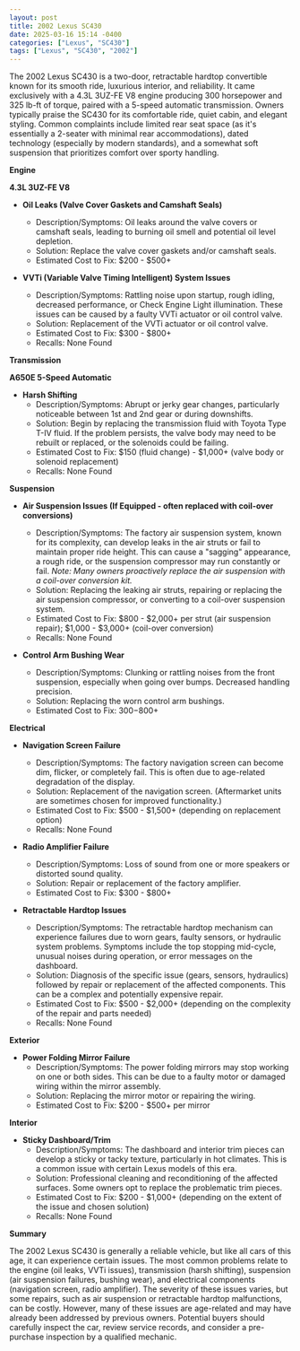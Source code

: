 ```yaml
---
layout: post
title: 2002 Lexus SC430
date: 2025-03-16 15:14 -0400
categories: ["Lexus", "SC430"]
tags: ["Lexus", "SC430", "2002"]
---
```

The 2002 Lexus SC430 is a two-door, retractable hardtop convertible known for its smooth ride, luxurious interior, and reliability. It came exclusively with a 4.3L 3UZ-FE V8 engine producing 300 horsepower and 325 lb-ft of torque, paired with a 5-speed automatic transmission. Owners typically praise the SC430 for its comfortable ride, quiet cabin, and elegant styling. Common complaints include limited rear seat space (as it's essentially a 2-seater with minimal rear accommodations), dated technology (especially by modern standards), and a somewhat soft suspension that prioritizes comfort over sporty handling.

**Engine**

**4.3L 3UZ-FE V8**

*   **Oil Leaks (Valve Cover Gaskets and Camshaft Seals)**
    *   Description/Symptoms: Oil leaks around the valve covers or camshaft seals, leading to burning oil smell and potential oil level depletion.
    *   Solution: Replace the valve cover gaskets and/or camshaft seals.
    *   Estimated Cost to Fix: $200 - $500+

*   **VVTi (Variable Valve Timing Intelligent) System Issues**
    *   Description/Symptoms: Rattling noise upon startup, rough idling, decreased performance, or Check Engine Light illumination. These issues can be caused by a faulty VVTi actuator or oil control valve.
    *   Solution: Replacement of the VVTi actuator or oil control valve.
    *   Estimated Cost to Fix: $300 - $800+
    *   Recalls: None Found

**Transmission**

**A650E 5-Speed Automatic**

*   **Harsh Shifting**
    *   Description/Symptoms: Abrupt or jerky gear changes, particularly noticeable between 1st and 2nd gear or during downshifts.
    *   Solution: Begin by replacing the transmission fluid with Toyota Type T-IV fluid. If the problem persists, the valve body may need to be rebuilt or replaced, or the solenoids could be failing.
    *   Estimated Cost to Fix: $150 (fluid change) - $1,000+ (valve body or solenoid replacement)
    *   Recalls: None Found

**Suspension**

*   **Air Suspension Issues (If Equipped - often replaced with coil-over conversions)**
    *   Description/Symptoms: The factory air suspension system, known for its complexity, can develop leaks in the air struts or fail to maintain proper ride height. This can cause a "sagging" appearance, a rough ride, or the suspension compressor may run constantly or fail. *Note: Many owners proactively replace the air suspension with a coil-over conversion kit.*
    *   Solution: Replacing the leaking air struts, repairing or replacing the air suspension compressor, or converting to a coil-over suspension system.
    *   Estimated Cost to Fix: $800 - $2,000+ per strut (air suspension repair); $1,000 - $3,000+ (coil-over conversion)
    *   Recalls: None Found

*   **Control Arm Bushing Wear**
    *   Description/Symptoms: Clunking or rattling noises from the front suspension, especially when going over bumps. Decreased handling precision.
    *   Solution: Replacing the worn control arm bushings.
    *   Estimated Cost to Fix: $300-$800+

**Electrical**

*   **Navigation Screen Failure**
    *   Description/Symptoms: The factory navigation screen can become dim, flicker, or completely fail. This is often due to age-related degradation of the display.
    *   Solution: Replacement of the navigation screen. (Aftermarket units are sometimes chosen for improved functionality.)
    *   Estimated Cost to Fix: $500 - $1,500+ (depending on replacement option)
    *   Recalls: None Found

*   **Radio Amplifier Failure**
    *   Description/Symptoms: Loss of sound from one or more speakers or distorted sound quality.
    *   Solution: Repair or replacement of the factory amplifier.
    *   Estimated Cost to Fix: $300 - $800+

*   **Retractable Hardtop Issues**
    * Description/Symptoms: The retractable hardtop mechanism can experience failures due to worn gears, faulty sensors, or hydraulic system problems. Symptoms include the top stopping mid-cycle, unusual noises during operation, or error messages on the dashboard.
    * Solution: Diagnosis of the specific issue (gears, sensors, hydraulics) followed by repair or replacement of the affected components. This can be a complex and potentially expensive repair.
    * Estimated Cost to Fix: $500 - $2,000+ (depending on the complexity of the repair and parts needed)
    * Recalls: None Found

**Exterior**

*   **Power Folding Mirror Failure**
    *   Description/Symptoms: The power folding mirrors may stop working on one or both sides. This can be due to a faulty motor or damaged wiring within the mirror assembly.
    *   Solution: Replacing the mirror motor or repairing the wiring.
    *   Estimated Cost to Fix: $200 - $500+ per mirror

**Interior**

*   **Sticky Dashboard/Trim**
    *   Description/Symptoms: The dashboard and interior trim pieces can develop a sticky or tacky texture, particularly in hot climates. This is a common issue with certain Lexus models of this era.
    *   Solution: Professional cleaning and reconditioning of the affected surfaces. Some owners opt to replace the problematic trim pieces.
    *   Estimated Cost to Fix: $200 - $1,000+ (depending on the extent of the issue and chosen solution)
    *   Recalls: None Found

**Summary**

The 2002 Lexus SC430 is generally a reliable vehicle, but like all cars of this age, it can experience certain issues. The most common problems relate to the engine (oil leaks, VVTi issues), transmission (harsh shifting), suspension (air suspension failures, bushing wear), and electrical components (navigation screen, radio amplifier). The severity of these issues varies, but some repairs, such as air suspension or retractable hardtop malfunctions, can be costly. However, many of these issues are age-related and may have already been addressed by previous owners. Potential buyers should carefully inspect the car, review service records, and consider a pre-purchase inspection by a qualified mechanic.

